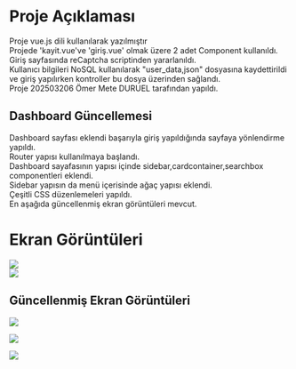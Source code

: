 <h1>Proje Açıklaması</h1>
<div>Proje vue.js dili kullanılarak yazılmıştır<br>
Projede 'kayit.vue've 'giriş.vue' olmak üzere 2 adet Component kullanıldı.<br>
Giriş sayfasında reCaptcha scriptinden yararlanıldı.<br>
Kullanıcı bilgileri NoSQL kullanılarak "user_data,json" dosyasına kaydettirildi ve giriş yapılırken kontroller bu dosya üzerinden sağlandı.<br>
Proje 202503206 Ömer Mete DURUEL tarafından yapıldı.<br>
 <h2>Dashboard Güncellemesi</h2>
 <div>
 Dashboard sayfası eklendi başarıyla giriş yapıldığında sayfaya yönlendirme yapıldı.<br>
 Router yapısı kullanılmaya başlandı.<br>
 Dashboard sayafasının yapısı içinde sidebar,cardcontainer,searchbox componentleri eklendi.<br>
 Sidebar yapısın da menü içerisinde ağaç yapısı eklendi.<br>
 Çeşitli CSS düzenlemeleri yapıldı.<br>
 En aşağıda güncellenmiş ekran görüntüleri mevcut.
 </div>
</div> 
<h1>Ekran Görüntüleri</h1>
 <img src="https://github.com/Iskenderun-Technical-University/bitirme2-login-vue-Omer-Mete-DURUEL/assets/84865874/973cb61e-a24c-43a3-a9b6-c9f52673b6ca">
 <br>
  <img src="https://github.com/Iskenderun-Technical-University/bitirme2-login-vue-Omer-Mete-DURUEL/assets/84865874/03c728e5-b186-4a13-bbec-d19865996061">
<h2>Güncellenmiş Ekran Görüntüleri</h2>
<img src="https://github.com/Iskenderun-Technical-University/bitirme2-login-vue-Omer-Mete-DURUEL/assets/84865874/509ae394-c37d-4c88-9fd5-df75906d7ae7"><br>

 <img src="https://github.com/Iskenderun-Technical-University/bitirme2-login-vue-Omer-Mete-DURUEL/assets/84865874/1a86f552-133b-4644-9b1c-b78edda1b69d"><br>

<img src="https://github.com/Iskenderun-Technical-University/bitirme2-login-vue-Omer-Mete-DURUEL/assets/84865874/cb0171c9-d00b-4a79-8c2f-946a811a66af"><br>
